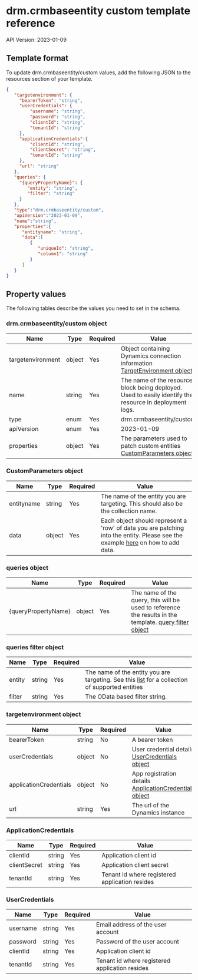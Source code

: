 # drm.crmbaseentity custom template reference

API Version: 2023-01-09

## Template format

To update drm.crmbaseentity/custom values, add the following JSON to the resources section of your template.

```json
{
   "targetenvironment": {
     "bearerToken": "string", 
     "userCredentials": { 
         "username": "string", 
         "password": "string", 
         "clientId": "string", 
         "tenantId": "string" 
     }, 
     "applicationCredentials":{ 
         "clientId": "string", 
         "clientSecret": "string", 
         "tenantId": "string" 
     }, 
     "url": "string" 
   },
   "queries": {
     "{queryPropertyName}": {
        "entity": "string",
        "filter": "string"
     }
   },
   "type":"drm.crmbaseentity/custom",
   "apiVersion":"2023-01-09",
   "name":"string",
   "properties":{
      "entityname": "string",
      "data":[
         {
            "uniqueId": "string",
            "column1": "string"
         }
      ]
   }
}

```

## Property values

The following tables describe the values you need to set in the schema.

### drm.crmbaseentity/custom object

| Name       | Type   | Required | Value                                                                                                    |
|-|-|-|-|
| targetenvironment | object | Yes | Object containing Dynamics connection information <br> [TargetEnvironment object](xref:target-dynamics-instance)
| name       | string | Yes      | The name of the resource block being deployed.  Used to easily identify the resource in deployment logs. |
| type       | enum   | Yes      | drm.crmbaseentity/custom                                                                |
| apiVersion | enum   | Yes      | 2023-01-09                                                                                             |
| properties | object | Yes      | The parameters used to patch custom entities <br> [CustomParameters object](#customparameters-object)                  |

### CustomParameters object

| Name   | Type  | Required | Value                                                    |
|-|-|-|-|
| entityname | string | Yes | The name of the entity you are targeting. This should also be the collection name. |
| data | object | Yes | Each object should represent a 'row' of data you are patching into the entity.  Please see the example [here](xref:example-manage-custom-entities) on how to add data. |

### queries object

| Name       | Type   | Required | Value                                                                                                    |
|-|-|-|-|
| \{queryPropertyName\} | object | Yes | The name of the query, this will be used to reference the results in the template. [query filter object](#queries-filter-object) |

### queries filter object

| Name       | Type   | Required | Value                                                                                                    |
|-|-|-|-|
| entity | string | Yes | The name of the entity you are targeting. See this [list](xref:supported-web-entities) for a collection of supported entities |
| filter | string | Yes | The OData based filter string.|

### targetenvironment object

| Name | Type | Required | Value |
|-|-|-|-|
| bearerToken| string | No | A bearer token |
| userCredentials | object | No | User credential details <br> [UserCredentials object](#usercredentials) |
| applicationCredentials | object | No | App registration details <br> [ApplicationCredentials object](#applicationcredentials) |
| url | string | Yes | The url of the Dynamics instance |

### ApplicationCredentials

| Name | Type | Required | Value |
|-|-|-|-|
| clientId | string | Yes | Application client id |
| clientSecret | string | Yes | Application client secret |
| tenantId | string | Yes | Tenant id where registered application resides |

### UserCredentials

| Name | Type | Required | Value |
|-|-|-|-|
| username | string | Yes | Email address of the user account |
| password | string | Yes | Password of the user account |
| clientId | string | Yes | Application client id |
| tenantId | string | Yes | Tenant id where registered application resides |